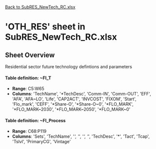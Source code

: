[Back to SubRES_NewTech_RC.xlsx](README.md)

# 'OTH_RES' sheet in SubRES_NewTech_RC.xlsx

## Sheet Overview

Residential sector future technology defintions and parameters

#### Table definition: ~FI_T
- **Range**: C5:W65
- **Columns**: 'TechName', '*TechDesc', 'Comm-IN', 'Comm-OUT', 'EFF', 'AFA', 'AFA\~LO', 'Life', 'CAP2ACT', 'INVCOST', 'FIXOM', 'Start', 'Flo_mark', 'CEFF', '*Share-O', '*Share-O\~0', '*FLO_MARK', '*FLO_MARK\~2030', '*FLO_MARK\~2050', '*FLO_MARK\~0'

#### Table definition: ~FI_Process
- **Range**: C68:P119
- **Columns**: 'Sets', 'TechName', '*', '*', '*', '*', 'TechDesc', '*', 'Tact', 'Tcap', 'Tslvl', 'PrimaryCG', 'Vintage'

